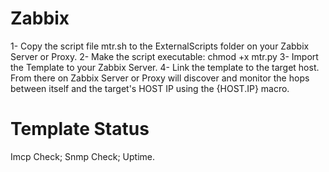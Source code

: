 # Zabbix

1- Copy the script file mtr.sh to the ExternalScripts folder on your Zabbix Server or Proxy.
2- Make the script executable: chmod +x mtr.py
3- Import the Template to your Zabbix Server.
4- Link the template to the target host. From there on Zabbix Server or Proxy will discover and monitor the hops between itself and the target's HOST IP using the {HOST.IP} macro.



# Template Status
Imcp Check;
Snmp Check;
Uptime.
